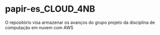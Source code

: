 # papir-es_CLOUD_4NB
O repositório visa armazenar os avanços do grupo projeto da disciplina de computação em nuvem com AWS
